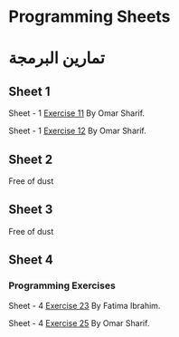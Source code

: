 # Programming Sheets
# تمارين البرمجة

## Sheet 1
<p class='util--hide'>Sheet - 1 <a href='https://github.com/th3blackscare/Programming-Sheets/tree/master/Sheet1/src/ex11'>Exercise 11</a> By Omar Sharif.</p>
<p class='util--hide'>Sheet - 1 <a href='https://github.com/th3blackscare/Programming-Sheets/tree/master/Sheet1/src/ex12'>Exercise 12</a> By Omar Sharif.</p>

## Sheet 2
  Free of dust

## Sheet 3
  Free of dust

## Sheet 4
### Programming Exercises
<p class='util--hide'>Sheet - 4 <a href='https://github.com/th3blackscare/Programming-Sheets/tree/master/Sheet4/src/ex23'>Exercise 23</a> By Fatima Ibrahim.</p>

<p class='util--hide'>Sheet - 4 <a href='https://github.com/th3blackscare/Programming-Sheets/tree/master/Sheet4/src/ex25'>Exercise 25</a> By Omar Sharif.</p>
